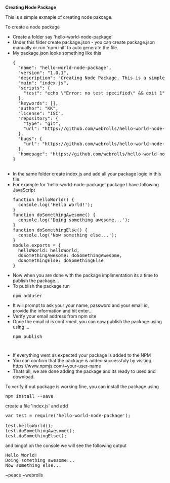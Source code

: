 <strong>Creating Node Package</strong>
<p>This is a simple exmaple of creating node pakcage.</p>
To create a node package 
<ul>
<li>Create a folder say 'hello-world-node-package'</li>
<li>Under this filder create package.json - you can create package.json manually or run 'npm init' to auto generate the file.</li>
<li>My package.json looks something like this
<pre>
{
  "name": "hello-world-node-package",
  "version": "1.0.1",
  "description": "Creating Node Package. This is a simple exmaple of creating node pakcage.",
  "main": "index.js",
  "scripts": {
    "test": "echo \"Error: no test specified\" && exit 1"
  },
  "keywords": [],
  "author": "KK",
  "license": "ISC",
  "repository": {
    "type": "git",
    "url": "https://github.com/webrolls/hello-world-node-package.git"
  },
  "bugs": {
    "url": "https://github.com/webrolls/hello-world-node-package/issues"
  },
  "homepage": "https://github.com/webrolls/hello-world-node-package#readme"
}

</pre>
</li>
<li>In the same folder create index.js and add all your package logic in this file.</li>
<li>For example for 'hello-world-node-package' package I have following JavaScript
<pre>
function helloWorld() {
  console.log('Hello World!');
}
function doSomethingAwesome() {
  console.log('Doing something awesome...');  
}
function doSomethingElse() {
  console.log('Now something else...'); 
}
module.exports = {
  helloWorld: helloWorld,
  doSomethingAwesome: doSomethingAwesome,
  doSomethingElse: doSomethingElse
}
</pre>
</li>
<li>Now when you are done with the package implimentation its a time to publish the package... </li>
<li>To publish the package run <pre>npm adduser</pre></li>
<li>It will prompt to ask your your name, password and your email id, provide the information and hit enter...</li>
<li>Verify your email address from npm site</li>
<li>Once the email id is confirmed, you can now publish the package using using ... <pre>npm publish<pre></li>
<li>If everything went as expected your package is added to the NPM</li>
<li>You can confirm that the package is added successfuly by visiting https://www.npmjs.com/~your-user-name</li>
<li>Thats all, we are done adding the package and its ready to used and download.</li>
</ul>

To verify if out package is working fine, you can install the package using
<pre>
npm install --save
</pre>

create a file 'index.js' and add
<pre>
var test = require('hello-world-node-package');

test.helloWorld();
test.doSomethingAwesome();
test.doSomethingElse();
</pre>

and bingo! on the console we will see the following output

<pre>
Hello World!
Doing something awesome...
Now something else...
</pre>

~peace ~webrolls

